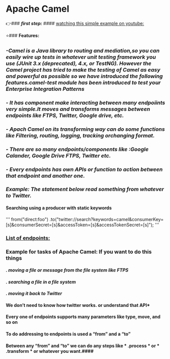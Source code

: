 # **Apache Camel**
:point_right:### ***first step:*** ####  [watching this simple example on youtube:](https://www.youtube.com/watch?v=jZE-YSHK_gw)  

:star:### **Features:** 
### *-Camel is a Java library to routing and mediation,so you can easily wire up tests in whatever unit testing framework you use (JUnit 3.x (deprecated), 4.x, or TestNG). However the Camel project has tried to make the testing of Camel as easy and powerful as possible so we have introduced the following features.camel-test module has been introduced to test your Enterprise Integration Patterns* 
### *- It has component make interacting between many endpoiints very simple.It moves and transforms messages between endpoints like FTPS, Twitter, Google drive, etc.*
### *- Apach Camel on its transforming way can do  some functions like  Filtering, routing, logging, tracking orchanging format.*
### *- There are so many endpoints/components like :Google Calander, Google Drive FTPS, Twitter etc.*
### *- Every endpoints has own APIs or function to action between that endpoint and another one.*
### *Example: The statement below read something from whatever to Twitter.*
#### Searching using a producer with static keywords
''' from("direct:foo")
  .to("twitter://search?keywords=camel&consumerKey=[s]&consumerSecret=[s]&accessToken=[s]&accessTokenSecret=[s]"); '''
### [List of endpoints:](http://camel.apache.org/component-list.html) 
 
### Example for tasks of Apache Camel: If you want to do this things 
#### *. moving a file or message from the file system like FTPS* 
#### *. searching a file in a file system* 
#### *. moving it back to Twitter*  
#### We don’t need to know how twitter works. or understand that API*  
#### Every one of endpoints supports many parameters like type, move, and so on
#### To do addressing to endpoints is used a “from” and a “to”
#### Between any “from”  and “to” we can do any steps like * .process * or * .transform * or whatever you want.####



